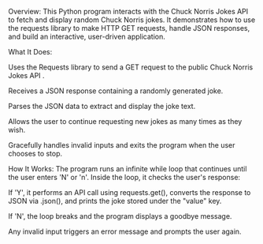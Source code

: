 Overview:
This Python program interacts with the Chuck Norris Jokes API to fetch and display random Chuck Norris jokes. 
It demonstrates how to use the requests library to make HTTP GET requests, handle JSON responses, and build an interactive, user-driven application.




What It Does:

Uses the Requests library to send a GET request to the public Chuck Norris Jokes API
.

Receives a JSON response containing a randomly generated joke.

Parses the JSON data to extract and display the joke text.

Allows the user to continue requesting new jokes as many times as they wish.

Gracefully handles invalid inputs and exits the program when the user chooses to stop.

How It Works:
The program runs an infinite while loop that continues until the user enters 'N' or 'n'. Inside the loop, it checks the user's response:

If 'Y', it performs an API call using requests.get(), converts the response to JSON via .json(), and prints the joke stored under the "value" key.

If 'N', the loop breaks and the program displays a goodbye message.

Any invalid input triggers an error message and prompts the user again.
